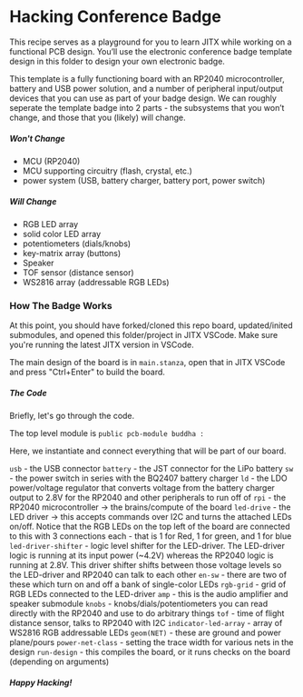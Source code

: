 # Hacking Conference Badge

This recipe serves as a playground for you to learn JITX while working on a functional PCB design. You’ll use the electronic conference badge template design in this folder to design your own electronic badge.

This template is a fully functioning board with an RP2040 microcontroller, battery and USB power solution, and a number of peripheral input/output devices that you can use as part of your badge design. We can roughly seperate the template badge into 2 parts - the subsystems that you won’t change, and those that you (likely) will change.

##### Won't Change

- MCU (RP2040)
- MCU supporting circuitry (flash, crystal, etc.)
- power system (USB, battery charger, battery port, power switch)

##### Will Change

- RGB LED array
- solid color LED array
- potentiometers (dials/knobs)
- key-matrix array (buttons)
- Speaker
- TOF sensor (distance sensor)
- WS2816 array (addressable RGB LEDs)

### How The Badge Works

At this point, you should have forked/cloned this repo board, updated/inited submodules, and opened this folder/project in JITX VSCode. Make sure you're running the latest JITX version in VSCode.

The main design of the board is in `main.stanza`, open that in JITX VSCode and press "Ctrl+Enter" to build the board.

##### The Code

Briefly, let's go through the code.

The top level module is `public pcb-module buddha :`

Here, we instantiate and connect everything that will be part of our board.

`usb` - the USB connector
`battery` - the JST connector for the LiPo battery
`sw` - the power switch in series with the BQ2407 battery charger
`ld` - the LDO power/voltage regulator that converts voltage from the battery charger output to 2.8V for the RP2040 and other peripherals to run off of
`rpi` - the RP2040 microcontroller -> the brains/compute of the board
`led-drive` - the LED driver -> this accepts commands over I2C and turns the attached LEDs on/off. Notice that the RGB LEDs on the top left of the board are connected to this with 3 connections each - that is 1 for Red, 1 for green, and 1 for blue
`led-driver-shifter` - logic level shifter for the LED-driver. The LED-driver logic is running at its input power (~4.2V) whereas the RP2040 logic is running at 2.8V. This driver shifter shifts between those voltage levels so the LED-driver and RP2040 can talk to each other
`en-sw` - there are two of these which turn on and off a bank of single-color LEDs
`rgb-grid` - grid of RGB LEDs connected to the LED-driver
`amp` - this is the audio amplifier and speaker submodule
`knobs` - knobs/dials/potentiometers you can read directly with the RP2040 and use to do arbitrary things
`tof` - time of flight distance sensor, talks to RP2040 with I2C
`indicator-led-array` - array of WS2816 RGB addressable LEDs
`geom(NET)` - these are ground and power plane/pours
`power-net-class` - setting the trace width for various nets in the design
`run-design` - this compiles the board, or it runs checks on the board (depending on arguments)

##### Happy Hacking!
